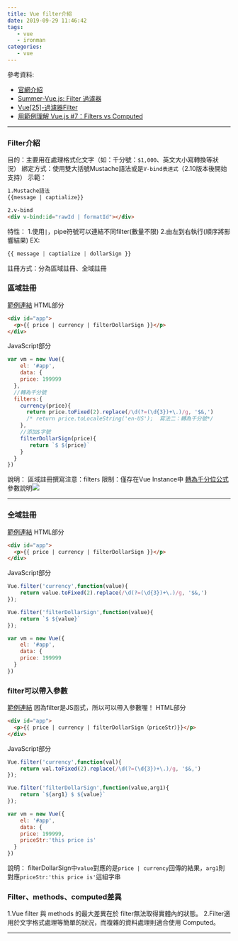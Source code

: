 ```yaml
---
title: Vue filter介紹
date: 2019-09-29 11:46:42
tags:
   - vue 
   - ironman
categories:
   - vue
---
```

參考資料:
- [官網介紹](https://cn.vuejs.org/v2/guide/filters.html)
- [Summer-Vue.js: Filter 過濾器](https://cythilya.github.io/2017/05/23/vue-filter/)
- [Vue[25]-過濾器Filter](https://ithelp.ithome.com.tw/articles/10208812)
- [用範例理解 Vue.js #7：Filters vs Computed](https://ithelp.ithome.com.tw/articles/10191948)
<!-- more -->
-----

### Filter介紹
目的：主要用在處理格式化文字（如：千分號：`$1,000`、英文大小寫轉換等狀況）
綁定方式：使用雙大括號Mustache語法或是`V-bind表達式`（2.10版本後開始支持）
示範：
```html
1.Mustache語法
{{message | captialize}}

2.v-bind
<div v-bind:id="rawId | formatId"></div>
```
特性：
1.使用`|`，pipe符號可以連結不同filter(數量不限)
2.由左到右執行(順序將影響結果) 
EX: 
```javascript
{{ message | captialize | dollarSign }}
```
註冊方式：分為區域註冊、全域註冊

### 區域註冊
[範例連結](https://jsfiddle.net/chunwen/40dj5w6k/12/)
HTML部分
```html
<div id="app">
  <p>{{ price | currency | filterDollarSign }}</p>
</div>
```
JavaScript部分
```javascript
var vm = new Vue({
	el: '#app',
	data: {
  	price: 199999
  },
  //轉為千分號
  filters:{
    currency(price){
      return price.toFixed(2).replace(/\d(?=(\d{3})+\.)/g, '$&,')
      /* return price.toLocaleString('en-US');  寫法二：轉為千分號*/ 
    },
    //添加$字號
    filterDollarSign(price){
       return `$ ${price}`
    }
  }
})
```
說明：
區域註冊撰寫注意：filter`s`
限制：僅存在Vue Instance中
[轉為千分位公式](https://stackoverflow.com/questions/149055/how-can-i-format-numbers-as-currency-string-in-javascript)
參數說明![](https://ithelp.ithome.com.tw/upload/images/20190929/20114645RO0kGI3OYm.png)


-----


### 全域註冊
[範例連結](https://jsfiddle.net/chunwen/543dcz9j/12/)
HTML部分
```html
<div id="app">
  <p>{{ price | currency | filterDollarSign }}</p>
</div>
```
JavaScript部分
```javascript
Vue.filter('currency',function(value){
    return value.toFixed(2).replace(/\d(?=(\d{3})+\.)/g, '$&,')
});

Vue.filter('filterDollarSign',function(value){
    return `$ ${value}`
});

var vm = new Vue({
	el: '#app',
	data: {
  	price: 199999
  }
})
```

### filter可以帶入參數
[範例連結](https://jsfiddle.net/chunwen/e086j7vk/6/)
因為filter是JS函式，所以可以帶入參數喔！
HTML部分
```html
<div id="app">
  <p>{{ price | currency | filterDollarSign（priceStr）}}</p>
</div>
```
JavaScript部分
```javascript
Vue.filter('currency',function(val){
    return val.toFixed(2).replace(/\d(?=(\d{3})+\.)/g, '$&,')
});

Vue.filter('filterDollarSign',function(value,arg1){
    return `${arg1} $ ${value}`
});

var vm = new Vue({
	el: '#app',
	data: {
  	price: 199999,
    priceStr:'this price is'
  }
})
```
說明：
filterDollarSign中`value`對應的是`price | currency`回傳的結果，`arg1`則對應`priceStr:'this price is'`這組字串

### Filter、methods、computed差異
1.Vue filter 與 methods 的最大差異在於 filter無法取得實體內的狀態。
2.Filter適用於文字格式處理等簡單的狀況，而複雜的資料處理則適合使用 Computed。

-----